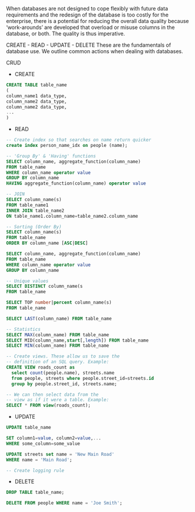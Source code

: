 When databases are not designed to cope flexibly with future data requirements and the redesign of the database is too costly for the enterprise, there is a potential for reducing the overall data quality because ‘work-arounds’ are developed that overload or misuse columns in the database, or both. The quality is thus imperative. 

CREATE - READ - UPDATE - DELETE
These are the fundamentals of database use. We outline common actions when dealing with databases.

CRUD

- CREATE
```sql
CREATE TABLE table_name
(
column_name1 data_type,
column_name2 data_type,
column_name2 data_type,
...
)

```

- READ
```sql
-- Create index so that searches on name return quicker
create index person_name_idx on people (name);
```

```sql
-- 'Group By' & 'Having' functions
SELECT column_name, aggregate_function(column_name)
FROM table_name
WHERE column_name operator value
GROUP BY column_name
HAVING aggregate_function(column_name) operator value
```

```sql
-- JOIN
SELECT column_name(s)
FROM table_name1
INNER JOIN table_name2
ON table_name1.column_name=table_name2.column_name
```

```sql
-- Sorting (Order By)
SELECT column_name(s)
FROM table_name
ORDER BY column_name [ASC|DESC]

SELECT column_name, aggregate_function(column_name)
FROM table_name
WHERE column_name operator value
GROUP BY column_name

-- Unique values
SELECT DISTINCT column_name(s
FROM table_name

SELECT TOP number|percent column_name(s)
FROM table_name

SELECT LAST(column_name) FROM table_name

-- Statistics
SELECT MAX(column_name) FROM table_name
SELECT MID(column_name,start[,length]) FROM table_name
SELECT MIN(column_name) FROM table_name

```

```sql
-- Create views. These allow us to save the
-- definition of an SQL query. Example:
CREATE VIEW roads_count as
  select count(people.name), streets.name
  from people, streets where people.street_id=streets.id
  group by people.street_id, streets.name;

-- We can then select data from the
-- view as if it were a table. Example:
SELECT * FROM view(roads_count);

```


- UPDATE
```sql
UPDATE table_name

SET column1=value, column2=value,...
WHERE some_column=some_value

UPDATE streets set name = 'New Main Road'
WHERE name = 'Main Road';

-- Create logging rule

```

- DELETE
```sql
DROP TABLE table_name;

DELETE FROM people WHERE name = 'Joe Smith';
```